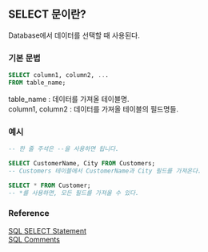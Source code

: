 ## SELECT 문이란?
Database에서 데이터를 선택할 때 사용된다.

### 기본 문법
```sql
SELECT column1, column2, ...
FROM table_name;
```
table_name : 데이터를 가져올 테이블명.<br>
column1, column2 : 데이터를 가져올 테이블의 필드명들.<br>

### 예시
```sql
-- 한 줄 주석은 --을 사용하면 됩니다.

SELECT CustomerName, City FROM Customers;
-- Customers 테이블에서 CustomerName과 City 필드를 가져온다.

SELECT * FROM Customer;
-- *를 사용하면, 모든 필드를 가져올 수 있다.
```

### Reference
[SQL SELECT Statement](https://www.w3schools.com/sql/sql_select.asp)<br>
[SQL Comments](https://www.w3schools.com/sql/sql_comments.asp)<br>
